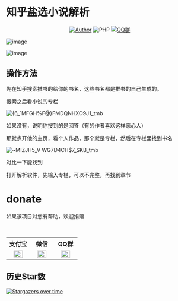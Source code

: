 # 知乎盐选小说解析

<p align="center">
    <a href="https://github.com/raindrop-hb"><img alt="Author" src="https://img.shields.io/badge/author-raindrop-blueviolet"/></a>
    <img alt="PHP" src="https://img.shields.io/badge/code-Python-success"/></a>
    <a href="https://jq.qq.com/?_wv=1027&k=fzhZMSbP"><img alt="QQ群" src="https://img.shields.io/badge/QQ-交流群-blackviolet"/></a>
</p>

![image](https://github.com/raindrop-hb/zhihu/assets/72308008/4c1085c5-f3a9-47d5-86f8-4ec0457f6513)

![image](https://github.com/raindrop-hb/zhihu/assets/72308008/013b654e-be89-4d24-a00a-b20ff324fa37)

## 操作方法
先在知乎搜索推书的给你的书名，这些书名都是推书的自己生成的。

搜索之后看小说的专栏

![{6_`MFGH%F@}FMDQNHXO9J1_tmb](https://github.com/raindrop-hb/zhihu/assets/72308008/cd09b39e-ac3a-4262-885f-42a3437e1b4a)

如果没有，说明你搜到的是回答（有的作者喜欢这样恶心人）

那就点开他的主页，看个人作品，那个就是专栏，然后在专栏里找到书名

![~MIZJH5_V WG7D4CH$7_SKB_tmb](https://github.com/raindrop-hb/zhihu/assets/72308008/4f3fe28f-76f4-400f-8653-832b29cbe10b)

对比一下能找到

打开解析软件，先输入专栏，可以不完整，再找到章节

# donate

如果该项目对您有帮助，欢迎捐赠

<table>
  <tr>
    <th width="33.3%">支付宝</th>
    <th width="33.3%">微信</th>
    <th width="33.3%">QQ群</th>
  </tr>
  <tr></tr>
  <tr align="center">
    <td><img width="70%" src="https://github-production-user-asset-6210df.s3.amazonaws.com/72308008/249005291-da996bc0-37fe-4ac7-b29b-357af69d4c28.png"></td>
    <td><img width="70%" src="https://github-production-user-asset-6210df.s3.amazonaws.com/72308008/249005176-6327e7d8-b69e-4100-b3d7-ee27403dabf6.png"></td>
    <td><img width="70%" src="https://github-production-user-asset-6210df.s3.amazonaws.com/72308008/249005430-6a9ad701-b9fa-4c88-98d4-2cbb01f7829b.png"></td>
  </tr>
</table>

## 历史Star数 

[![Stargazers over time](https://starchart.cc/raindrop-hb/zhihu.svg)](http://dy.hanbao16.top/ds.html)
